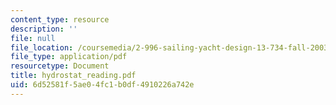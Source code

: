 ```yaml
---
content_type: resource
description: ''
file: null
file_location: /coursemedia/2-996-sailing-yacht-design-13-734-fall-2003/6d52581f5ae04fc1b0df4910226a742e_hydrostat_reading.pdf
file_type: application/pdf
resourcetype: Document
title: hydrostat_reading.pdf
uid: 6d52581f-5ae0-4fc1-b0df-4910226a742e
---
```

